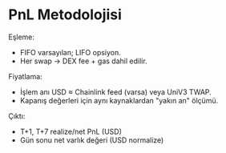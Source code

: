 # PnL Metodolojisi

Eşleme:
- FIFO varsayılan; LIFO opsiyon.
- Her swap → DEX fee + gas dahil edilir.

Fiyatlama:
- İşlem anı USD ≈ Chainlink feed (varsa) veya UniV3 TWAP.
- Kapanış değerleri için aynı kaynaklardan "yakın an" ölçümü.

Çıktı:
- T+1, T+7 realize/net PnL (USD)
- Gün sonu net varlık değeri (USD normalize)

